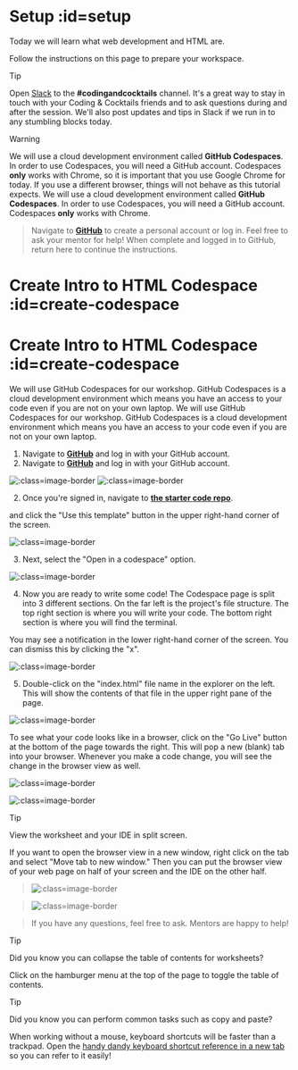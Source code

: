 # Setup :id=setup

Today we will learn what web development and HTML are.

Follow the instructions on this page to prepare your workspace.

> [!TIP]
> Open [Slack](http://kcwit.slack.com/) to the **#codingandcocktails** channel. It's a great way to stay in touch with your Coding & Cocktails friends and to ask questions during and after the session. We'll also post updates and tips in Slack if we run in to any stumbling blocks today.

> [!WARNING]
> We will use a cloud development environment called **GitHub Codespaces**. In order to use Codespaces, you will need a GitHub account. Codespaces **only** works with Chrome, so it is important that you use Google Chrome for today. If you use a different browser, things will not behave as this tutorial expects.
> We will use a cloud development environment called **GitHub Codespaces**. In order to use Codespaces, you will need a GitHub account. Codespaces **only** works with Chrome.

> Navigate to [**GitHub**](https://github.com) to create a personal account or log in. Feel free to ask your mentor for help! When complete and logged in to GitHub, return here to continue the instructions.

# Create Intro to HTML Codespace :id=create-codespace
# Create Intro to HTML Codespace :id=create-codespace

We will use GitHub Codespaces for our workshop. GitHub Codespaces is a cloud development environment which means you have an access to your code even if you are not on your own laptop.
We will use GitHub Codespaces for our workshop. GitHub Codespaces is a cloud development environment which means you have an access to your code even if you are not on your own laptop.

1. Navigate to [**GitHub**](https://github.com/login) and log in with your GitHub account.
1. Navigate to [**GitHub**](https://github.com/login) and log in with your GitHub account.

![](./images/github_login.png ":class=image-border")
![](./images/github_login.png ":class=image-border")

2. Once you're signed in, navigate to [**the starter code repo**](https://github.com/KansasCityWomeninTechnology/Coding-and-Cocktails-Intro-to-HTML).

and click the "Use this template" button in the upper right-hand corner of the screen.

![](./images/intro_repo_page.png ":class=image-border")

3. Next, select the "Open in a codespace" option.

![](./images/open_in_codespace.png ":class=image-border")

4. Now you are ready to write some code! The Codespace page is split into 3 different sections. On the far left is the project's file structure. The top right section is where you will write your code. The bottom right section is where you will find the terminal.

You may see a notification in the lower right-hand corner of the screen. You can dismiss this by clicking the "x".

![](./images/LiveServer_notification.png ":class=image-border")

5. Double-click on the "index.html" file name in the explorer on the left. This will show the contents of that file in the upper right pane of the page.

![](.images/index_html.png ":class=image-border")

To see what your code looks like in a browser, click on the "Go Live" button at the bottom of the page towards the right. This will pop a new (blank) tab into your browser. Whenever you make a code change, you will see the change in the browser view as well.

![](./images/go_live.png ":class=image-border")

![](.images/blank_page.png ":class=image-border")

> [!TIP]
> View the worksheet and your IDE in split screen.
>
> If you want to open the browser view in a new window, right click on the tab and select "Move tab to new window." Then you can put the browser view of your web page on half of your screen and the IDE on the other half.

> ![](.images/move_to_new_window.png ":class=image-border")

> ![](.images/side_by_side.png ":class=image-border")

> If you have any questions, feel free to ask. Mentors are happy to help!

> [!TIP]
> Did you know you can collapse the table of contents for worksheets?
>
> Click on the hamburger menu at the top of the page to toggle the table of contents.

> [!TIP]
> Did you know you can perform common tasks such as copy and paste?
>
> When working without a mouse, keyboard shortcuts will be faster than a trackpad. Open the [handy dandy keyboard shortcut reference in a new tab](/html/references/ ":target=_blank") so you can refer to it easily!
